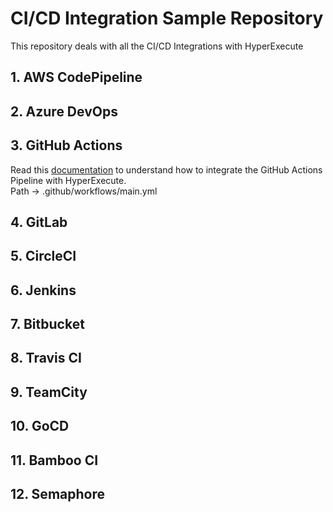# CI/CD Integration Sample Repository
This repository deals with all the CI/CD Integrations with HyperExecute

## 1. AWS CodePipeline
## 2. Azure DevOps
## 3. GitHub Actions
Read this [documentation](https://www.lambdatest.com/support/docs/github-actions-with-hyperexecute/) to understand how to integrate the GitHub Actions Pipeline with HyperExecute. <br />
Path -> .github/workflows/main.yml
## 4. GitLab
## 5. CircleCI
## 6. Jenkins
## 7. Bitbucket
## 8. Travis CI
## 9. TeamCity
## 10. GoCD
## 11. Bamboo CI
## 12. Semaphore
